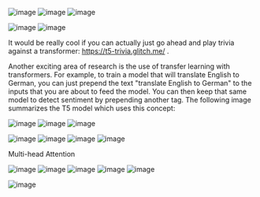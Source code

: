 ![image](https://user-images.githubusercontent.com/21165474/229394276-e11788a2-b270-4813-bc51-aa1142e67c71.png)
![image](https://user-images.githubusercontent.com/21165474/229394326-2efca7cd-8755-41aa-83f2-1aa7a8482929.png)
![image](https://user-images.githubusercontent.com/21165474/229394427-14a0e43e-9990-447c-a82d-a4abd750a1ca.png)


![image](https://user-images.githubusercontent.com/21165474/229395215-3af2c242-91e5-4823-aa78-a8a63dc278d6.png)
![image](https://user-images.githubusercontent.com/21165474/229395400-31d84865-22e6-4f7f-8bbf-d40affac521a.png)

It would be really cool if you can actually just go ahead and play trivia against a transformer: https://t5-trivia.glitch.me/ .

Another exciting area of research is the use of transfer learning with transformers. For example, to train a model that will translate English to German, you can just prepend the text "translate English to German" to the inputs that you are about to feed the model. You can then keep that same model to detect sentiment by prepending another tag. The following image summarizes the T5 model which uses this concept:


![image](https://user-images.githubusercontent.com/21165474/229395977-6947e8a6-2a75-40f5-9b13-dd05dac9ee5b.png)
![image](https://user-images.githubusercontent.com/21165474/229396018-d3230f60-6fda-48ed-8b72-c119f7dc8fec.png)
![image](https://user-images.githubusercontent.com/21165474/229396053-504e8954-8c3f-4022-9eed-abb9ca09e187.png)


![image](https://user-images.githubusercontent.com/21165474/229403221-50ce747f-e3f8-4e9d-a16f-1aff07a1e06b.png)
![image](https://user-images.githubusercontent.com/21165474/229403296-0e4cf969-2d0f-4b83-92ad-d695698dfc22.png)
![image](https://user-images.githubusercontent.com/21165474/229403349-d8701744-6013-4a6e-b506-133d100dde02.png)
![image](https://user-images.githubusercontent.com/21165474/229403397-8eed5abf-cb53-4d34-b581-4be398afa71a.png)


Multi-head Attention

![image](https://user-images.githubusercontent.com/21165474/229547788-1588bbe2-19fc-44b4-9160-2a0efabad6e6.png)
![image](https://user-images.githubusercontent.com/21165474/229547867-a5cb91a0-3b2c-4fa4-a977-274648cc5d93.png)
![image](https://user-images.githubusercontent.com/21165474/229547969-19a68529-a650-45c2-ae8e-2adceddc99c9.png)
![image](https://user-images.githubusercontent.com/21165474/229548046-a28dd64b-155f-4605-b945-e184fdb5a563.png)
![image](https://user-images.githubusercontent.com/21165474/229548109-9dfc9ae3-cb6c-4b3c-85ba-257b4c8bbdcf.png)

![image](https://user-images.githubusercontent.com/21165474/230058098-78bdb046-ff1d-4fb3-a8d9-697e5eaacfe1.png)

